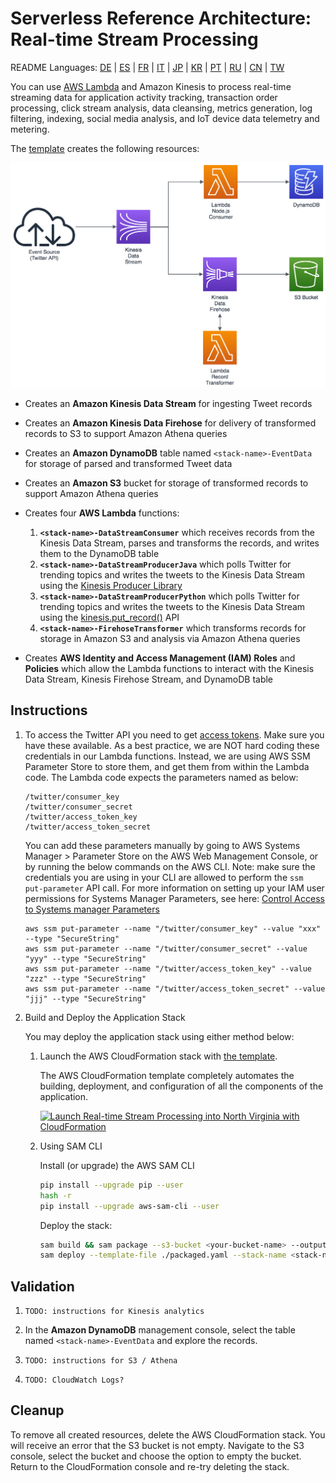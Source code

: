 # Serverless Reference Architecture: Real-time Stream Processing

README Languages: [DE](README/README-DE.md) | [ES](README/README-ES.md) | [FR](README/README-FR.md) | [IT](README/README-IT.md) | [JP](README/README-JP.md) | [KR](README/README-KR.md) |
[PT](README/README-PT.md) | [RU](README/README-RU.md) |
[CN](README/README-CN.md) | [TW](README/README-TW.md)

You can use [AWS Lambda](http://aws.amazon.com/lambda/) and Amazon Kinesis to process real-time streaming data for application activity tracking, transaction order processing, click stream analysis, data cleansing, metrics generation, log filtering, indexing, social media analysis, and IoT device data telemetry and metering.

The [template](https://s3.amazonaws.com/awslambda-reference-architectures/stream-processing/template.yaml)
creates the following resources:

![Client and Stream Processor Diagram](images/streamprocessing-diagram.png)

- Creates an **Amazon Kinesis Data Stream** for ingesting Tweet records

- Creates an **Amazon Kinesis Data Firehose** for delivery of transformed records to S3 to support Amazon Athena queries

- Creates an **Amazon DynamoDB** table named `<stack-name>-EventData` for storage of parsed and transformed Tweet data

- Creates an **Amazon S3** bucket for storage of transformed records to support Amazon Athena queries

- Creates four **AWS Lambda** functions:

  1. **`<stack-name>-DataStreamConsumer`** which receives records from the Kinesis Data Stream, parses and transforms the records, and writes them to the DynamoDB table
  2. **`<stack-name>-DataStreamProducerJava`** which polls Twitter for trending topics and writes the tweets to the Kinesis Data Stream using the [Kinesis Producer Library](https://docs.aws.amazon.com/streams/latest/dev/developing-producers-with-kpl.html)
  3. **`<stack-name>-DataStreamProducerPython`** which polls Twitter for trending topics and writes the tweets to the Kinesis Data Stream using the [kinesis.put_record()](https://boto3.amazonaws.com/v1/documentation/api/latest/reference/services/kinesis.html#Kinesis.Client.put_record) API
  4. **`<stack-name>-FirehoseTransformer`** which transforms records for storage in Amazon S3 and analysis via Amazon Athena queries

- Creates **AWS Identity and Access Management (IAM) Roles** and **Policies** which allow the Lambda functions to interact with the Kinesis Data Stream, Kinesis Firehose Stream, and DynamoDB table

## Instructions

1. To access the Twitter API you need to get [access tokens](https://dev.twitter.com/oauth/overview/application-owner-access-tokens). Make sure you have these available. As a best practice, we are NOT hard coding these credentials in our Lambda functions. Instead, we are using AWS SSM Parameter Store to store them, and get them from within the Lambda code. The Lambda code expects the parameters named as below:

   ```
   /twitter/consumer_key
   /twitter/consumer_secret
   /twitter/access_token_key
   /twitter/access_token_secret
   ```

   You can add these parameters manually by going to AWS Systems Manager > Parameter Store on the AWS Web Management Console, or by running the below commands on the AWS CLI. Note: make sure the credentials you are using in your CLI are allowed to perform the `ssm put-parameter` API call. For more information on setting up your IAM user permissions for Systems Manager Parameters, see here: [Control Access to Systems manager Parameters](https://docs.aws.amazon.com/systems-manager/latest/userguide/sysman-paramstore-access.html)

   ```
   aws ssm put-parameter --name "/twitter/consumer_key" --value "xxx" --type "SecureString"
   aws ssm put-parameter --name "/twitter/consumer_secret" --value "yyy" --type "SecureString"
   aws ssm put-parameter --name "/twitter/access_token_key" --value "zzz" --type "SecureString"
   aws ssm put-parameter --name "/twitter/access_token_secret" --value "jjj" --type "SecureString"
   ```

2. Build and Deploy the Application Stack

   You may deploy the application stack using either method below:

   1. Launch the AWS CloudFormation stack with [the
      template](https://s3.amazonaws.com/awslambda-reference-architectures/stream-processing/template.yaml).

      The AWS CloudFormation template completely automates the building, deployment, and configuration of all the components of the application.

      [![Launch Real-time Stream Processing into North Virginia with CloudFormation](http://docs.aws.amazon.com/AWSCloudFormation/latest/UserGuide/images/cloudformation-launch-stack-button.png)](https://console.aws.amazon.com/cloudformation/home?region=us-east-1#/stacks/new?stackName=lambda-refarch-streamprocessing&templateURL=https://s3.amazonaws.com/awslambda-reference-architectures/stream-processing/template.yaml)

   2. Using SAM CLI

      Install (or upgrade) the AWS SAM CLI

      ```bash
      pip install --upgrade pip --user
      hash -r
      pip install --upgrade aws-sam-cli --user
      ```

      Deploy the stack:

      ```bash
      sam build && sam package --s3-bucket <your-bucket-name> --output-template-file packaged.yaml --region us-east-1
      sam deploy --template-file ./packaged.yaml --stack-name <stack-name> --capabilities CAPABILITY_IAM CAPABILITY_NAMED_IAM CAPABILITY_AUTO_EXPAND
      ```

## Validation

1. `TODO: instructions for Kinesis analytics`

2. In the **Amazon DynamoDB** management console, select the table named `<stack-name>-EventData` and explore the records.

3. `TODO: instructions for S3 / Athena`

4. `TODO: CloudWatch Logs?`

## Cleanup

To remove all created resources, delete the AWS CloudFormation stack. You will receive an error that the S3 bucket is not empty. Navigate to the S3 console, select the bucket and choose the option to empty the bucket. Return to the CloudFormation console and re-try deleting the stack.
